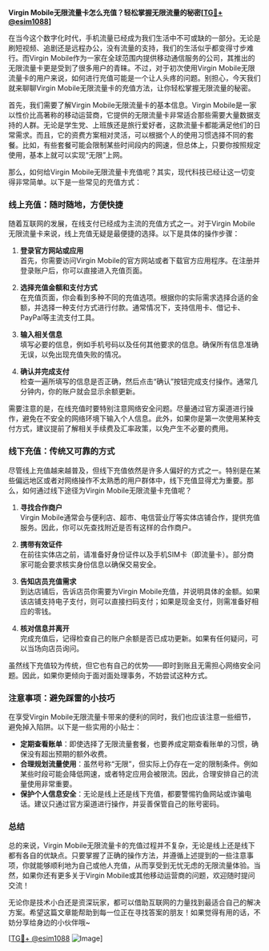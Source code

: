 **Virgin Mobile无限流量卡怎么充值？轻松掌握无限流量的秘密[[TG💪+ @esim1088](https://t.me/s/esim1088)]**

在当今这个数字化时代，手机流量已经成为我们生活中不可或缺的一部分。无论是刷短视频、追剧还是远程办公，没有流量的支持，我们的生活似乎都变得寸步难行。而Virgin Mobile作为一家在全球范围内提供移动通信服务的公司，其推出的无限流量卡更是受到了很多用户的青睐。不过，对于初次使用Virgin Mobile无限流量卡的用户来说，如何进行充值可能是一个让人头疼的问题。别担心，今天我们就来聊聊Virgin Mobile无限流量卡的充值方法，让你轻松掌握无限流量的秘密。

首先，我们需要了解Virgin Mobile无限流量卡的基本信息。Virgin Mobile是一家以性价比高著称的移动运营商，它提供的无限流量卡非常适合那些需要大量数据支持的人群。无论是学生党、上班族还是旅行爱好者，这款流量卡都能满足他们的日常需求。而且，它的资费方案相对灵活，可以根据个人的使用习惯选择不同的套餐。比如，有些套餐可能会限制某些时间段内的网速，但总体上，只要你按照规定使用，基本上就可以实现“无限”上网。

那么，如何给Virgin Mobile无限流量卡充值呢？其实，现代科技已经让这一切变得非常简单。以下是一些常见的充值方式：

### **线上充值：随时随地，方便快捷**

随着互联网的发展，在线支付已经成为主流的充值方式之一。对于Virgin Mobile无限流量卡来说，线上充值无疑是最便捷的选择。以下是具体的操作步骤：

1. **登录官方网站或应用**  
   首先，你需要访问Virgin Mobile的官方网站或者下载官方应用程序。在注册并登录账户后，你可以直接进入充值页面。

2. **选择充值金额和支付方式**  
   在充值页面，你会看到多种不同的充值选项。根据你的实际需求选择合适的金额，并选择一种支付方式进行付款。通常情况下，支持信用卡、借记卡、PayPal等主流支付工具。

3. **输入相关信息**  
   填写必要的信息，例如手机号码以及任何其他要求的信息。确保所有信息准确无误，以免出现充值失败的情况。

4. **确认并完成支付**  
   检查一遍所填写的信息是否正确，然后点击“确认”按钮完成支付操作。通常几分钟内，你的账户就会显示余额更新。

需要注意的是，在线充值时要特别注意网络安全问题。尽量通过官方渠道进行操作，避免在不安全的网络环境下输入个人信息。此外，如果你是第一次使用某种支付方式，建议提前了解相关手续费及汇率政策，以免产生不必要的费用。

### **线下充值：传统又可靠的方式**

尽管线上充值越来越普及，但线下充值依然是许多人偏好的方式之一。特别是在某些偏远地区或者对网络操作不太熟悉的用户群体中，线下充值显得尤为重要。那么，如何通过线下途径为Virgin Mobile无限流量卡充值呢？

1. **寻找合作商户**  
   Virgin Mobile通常会与便利店、超市、电信营业厅等实体店铺合作，提供充值服务。因此，你可以先查找附近是否有这样的合作商户。

2. **携带有效证件**  
   在前往实体店之前，请准备好身份证件以及手机SIM卡（即流量卡）。部分商家可能会要求核实身份信息以确保交易安全。

3. **告知店员充值需求**  
   到达店铺后，告诉店员你需要为Virgin Mobile充值，并说明具体的金额。如果该店铺支持电子支付，则可以直接扫码支付；如果是现金支付，则需准备好相应的零钱。

4. **核对信息并离开**  
   完成充值后，记得检查自己的账户余额是否已成功更新。如果有任何疑问，可以当场向店员询问。

虽然线下充值较为传统，但它也有自己的优势——即时到账且无需担心网络安全问题。因此，如果你更倾向于面对面处理事务，不妨尝试这种方式。

### **注意事项：避免踩雷的小技巧**

在享受Virgin Mobile无限流量卡带来的便利的同时，我们也应该注意一些细节，避免掉入陷阱。以下是一些实用的小贴士：

- **定期查看账单**：即使选择了无限流量套餐，也要养成定期查看账单的习惯，确保没有超出预期的额外收费。
- **合理规划流量使用**：虽然号称“无限”，但实际上仍存在一定的限制条件。例如某些时段可能会降低网速，或者特定应用会被限流。因此，合理安排自己的流量使用非常重要。
- **保护个人信息安全**：无论是线上还是线下充值，都要警惕钓鱼网站或诈骗电话。建议只通过官方渠道进行操作，并妥善保管自己的账号密码。

### **总结**

总的来说，Virgin Mobile无限流量卡的充值过程并不复杂，无论是线上还是线下都有各自的优缺点。只要掌握了正确的操作方法，并遵循上述提到的一些注意事项，你就能够顺利地为自己或他人充值，从而享受到无忧无虑的无限流量体验。当然，如果你还有更多关于Virgin Mobile或其他移动运营商的问题，欢迎随时提问交流！

无论你是技术小白还是资深玩家，都可以借助互联网的力量找到最适合自己的解决方案。希望这篇文章能帮助到每一位正在寻找答案的朋友！如果觉得有用的话，不妨分享给身边的小伙伴哦~

[[TG💪+ @esim1088](https://t.me/s/esim1088) ![Image](https://i.postimg.cc/4NQfJmqS/Snipaste-2025-05-13-00-14-12.png)]